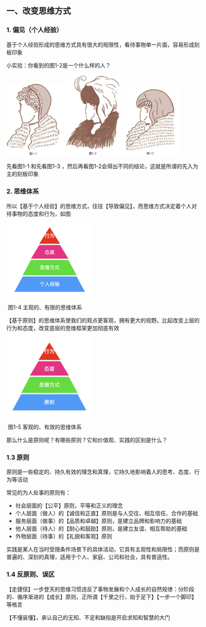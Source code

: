 ## 一、改变思维方式

### 1. 偏见（个人经验）

基于个人经验形成的思维方式具有很大的局限性，看待事物单一片面，容易形成刻板印象

小实验：你看到的图1-2是一个什么样的人？

<img src="./images/image-20230517143542338.png" alt="image-20230517143542338" style="zoom:33%;" width="450"/>

<img src="./images/image-20230517143600114.png" alt="image-20230517143600114" style="zoom:33%;"  width="450"/>

<img src="./images/image-20230517143518233.png" alt="image-20230517143518233" style="zoom:33%;"  width="450"/>





先看图1-1 和先看图1-3 ，然后再看图1-2会得出不同的结论，这就是所谓的先入为主的刻板印象

### 2. 思维体系

所以【基于个人经验】的思维方式，往往【导致偏见】，而思维方式决定着个人对待事物的态度和行为，如图

<img src="./images/image-20230517151909259.png" alt="image-20230517151909259" style="zoom:50%;" width="450"/>

​																								图1-4 主观的、有限的思维体系

【基于原则】的思维体系使我们的观点更客观，拥有更大的视野。比起改变上层的行为和态度，改变底层的思维框架更加彻底有效

<img src="./images/image-20230517153351714.png" alt="image-20230517153351714" style="zoom:50%;" width="450"/>

​						                      												图1-5 客观的、有效的思维体系

那么什么是原则呢？有哪些原则？它和价值观、实践的区别是什么？



### 1.3 原则

原则是一些稳定的、持久有效的理念和真理，它持久地影响着人的思考、态度、行为等活动

常见的为人处事的原则有：

- 社会层面的【公平】原则，平等和正义的理念
- 个人层面（做人）的【诚信和正直】原则是与人交往、相互信任、合作的基础
- 服务层面（做事）的【品质和卓越】原则，是建立品牌和影响力的基础
- 他人层面（待人）的【耐心和鼓励】原则，是建立友谊、相互帮助的基础
- 外物层面（待事）的【礼貌和客观】原则

实践是某人在当时受限条件场景下的具体活动，它具有主观性和局限性；而原则是普遍的、深刻的真理，适用于个人、家庭、公司和社会，具有普适性。



### 1.4 反原则、误区

【走捷径】一步登天的思维习惯违反了事物发展和个人成长的自然规律：分阶段的、循序渐进的【成长】原则，正所谓【千里之行，始于足下】【一步一个脚印】等格言



【不懂装懂】，承认自己的无知、不足和缺陷是开启求知和智慧的大门





















[]()
